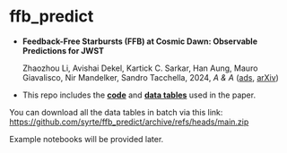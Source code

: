 # ffb_predict

- **Feedback-Free Starbursts (FFB) at Cosmic Dawn: Observable Predictions for JWST**

    Zhaozhou Li, Avishai Dekel, Kartick C. Sarkar, Han Aung, Mauro Giavalisco, Nir Mandelker, Sandro Tacchella, 2024, *A & A*
    ([ads](https://ui.adsabs.harvard.edu/abs/2023arXiv231114662L), [arXiv](https://arxiv.org/abs/2311.14662))


- This repo includes
    the [**code**](https://github.com/syrte/ffb_predict/tree/main/ffb_predict) and 
    [**data tables**](https://github.com/syrte/ffb_predict/tree/main/tables) 
    used in the paper.

You can download all the data tables in batch via this link: https://github.com/syrte/ffb_predict/archive/refs/heads/main.zip


Example notebooks will be provided later.
